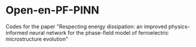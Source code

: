 # Open-en-PF-PINN
Codes for the paper "Respecting energy dissipation: an improved physics-informed neural network   for the phase-field model of ferroelectric microstructure evolution"
